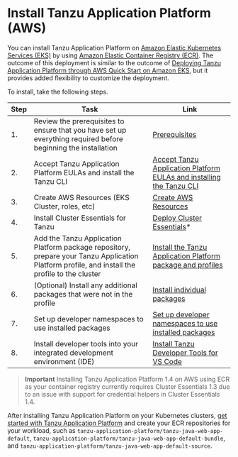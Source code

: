 # Install Tanzu Application Platform (AWS)

You can install Tanzu Application Platform on [Amazon Elastic Kubernetes Services (EKS)](https://aws.amazon.com/eks/) by using [Amazon Elastic Container Registry (ECR)](https://aws.amazon.com/ecr/).
The outcome of this deployment is similar to the outcome of [Deploying Tanzu Application Platform through AWS Quick Start on Amazon EKS](https://aws.amazon.com/quickstart/architecture/vmware-tanzu-application-platform/), but it provides added flexibility to customize the deployment.

To install, take the following steps.

|Step|Task|Link|
|----|----|----|
|1.| Review the prerequisites to ensure that you have set up everything required before beginning the installation |[Prerequisites](prerequisites.hbs.md)|
|2.| Accept Tanzu Application Platform EULAs and install the Tanzu CLI |[Accept Tanzu Application Platform EULAs and installing the Tanzu CLI](install-tanzu-cli.hbs.md)|
|3.| Create AWS Resources (EKS Cluster, roles, etc)|[Create AWS Resources](aws-resources.hbs.md)|
|4.| Install Cluster Essentials for Tanzu |[Deploy Cluster Essentials](https://docs.vmware.com/en/Cluster-Essentials-for-VMware-Tanzu/1.3/cluster-essentials/GUID-deploy.html)*|
|5.| Add the Tanzu Application Platform package repository, prepare your Tanzu Application Platform profile, and install the profile to the cluster |[Install the Tanzu Application Platform package and profiles](install-aws.hbs.md)|
|6.| (Optional) Install any additional packages that were not in the profile |[Install individual packages](install-components.hbs.md)|
|7.| Set up developer namespaces to use installed packages |[Set up developer namespaces to use installed packages](set-up-namespaces-aws.hbs.md)|
|8.| Install developer tools into your integrated development environment (IDE) |[Install Tanzu Developer Tools for VS Code](vscode-install-aws.hbs.md)|

>**Important** Installing Tanzu Application Platform 1.4 on AWS using ECR as your container registry currently requires Cluster Essentials 1.3 due to an issue with support for credential helpers in Cluster Essentials 1.4.

After installing Tanzu Application Platform on your Kubernetes clusters,
[get started with Tanzu Application Platform](getting-started.hbs.md) and create your ECR repositories
for your workload, such as `tanzu-application-platform/tanzu-java-web-app-default`,
`tanzu-application-platform/tanzu-java-web-app-default-bundle`, and
`tanzu-application-platform/tanzu-java-web-app-default-source`.
